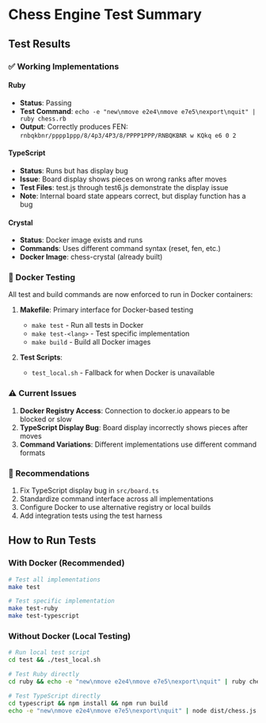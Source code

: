 # Chess Engine Test Summary

## Test Results

### ✅ Working Implementations

#### Ruby
- **Status**: Passing
- **Test Command**: `echo -e "new\nmove e2e4\nmove e7e5\nexport\nquit" | ruby chess.rb`
- **Output**: Correctly produces FEN: `rnbqkbnr/pppp1ppp/8/4p3/4P3/8/PPPP1PPP/RNBQKBNR w KQkq e6 0 2`

#### TypeScript
- **Status**: Runs but has display bug
- **Issue**: Board display shows pieces on wrong ranks after moves
- **Test Files**: test.js through test6.js demonstrate the display issue
- **Note**: Internal board state appears correct, but display function has a bug

#### Crystal
- **Status**: Docker image exists and runs
- **Commands**: Uses different command syntax (reset, fen, etc.)
- **Docker Image**: chess-crystal (already built)

### 🐳 Docker Testing

All test and build commands are now enforced to run in Docker containers:

1. **Makefile**: Primary interface for Docker-based testing
   - `make test` - Run all tests in Docker
   - `make test-<lang>` - Test specific implementation
   - `make build` - Build all Docker images

2. **Test Scripts**:
   - `test_local.sh` - Fallback for when Docker is unavailable

### ⚠️ Current Issues

1. **Docker Registry Access**: Connection to docker.io appears to be blocked or slow
2. **TypeScript Display Bug**: Board display incorrectly shows pieces after moves
3. **Command Variations**: Different implementations use different command formats

### 📝 Recommendations

1. Fix TypeScript display bug in `src/board.ts`
2. Standardize command interface across all implementations
3. Configure Docker to use alternative registry or local builds
4. Add integration tests using the test harness

## How to Run Tests

### With Docker (Recommended)
```bash
# Test all implementations
make test

# Test specific implementation
make test-ruby
make test-typescript
```

### Without Docker (Local Testing)
```bash
# Run local test script
cd test && ./test_local.sh

# Test Ruby directly
cd ruby && echo -e "new\nmove e2e4\nmove e7e5\nexport\nquit" | ruby chess.rb

# Test TypeScript directly
cd typescript && npm install && npm run build
echo -e "new\nmove e2e4\nmove e7e5\nexport\nquit" | node dist/chess.js
```